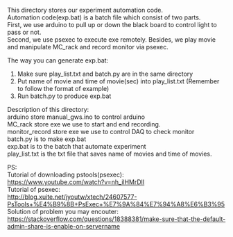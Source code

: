 This directory stores our experiment automation code.  <br />
Automation code(exp.bat) is a batch file which consist of two parts.  <br />
First, we use arduino to pull up or down the black board to control light to pass or not. <br />
Second, we use psexec to execute exe remotely. Besides, we play movie and manipulate MC_rack and record monitor via psexec.  <br />

The way you can generate exp.bat:  <br />
1. Make sure play_list.txt and batch.py are in the same directory  <br />
2. Put name of movie and time of movie(sec) into play_list.txt (Remember to follow the format of example)  <br />
3. Run batch.py to produce exp.bat  <br />



Description of this directory:  <br />
arduino store manual_gws.ino to control arduino  <br />
MC_rack store exe we use to start and end recording.  <br />
monitor_record store exe we use to control DAQ to check monitor  <br />
batch.py is to make exp.bat  <br />
exp.bat is to the batch that automate experiment  <br />
play_list.txt is the txt file that saves name of movies and time of movies.  <br />

PS: <br />
Tutorial of downloading pstools(psexec):  <br />
https://www.youtube.com/watch?v=nh_ilHMrDlI <br />
Tutorial of psexec: <br />
http://blog.xuite.net/jyoutw/xtech/24607577-PsTools+%E4%B9%8B+PsExec+%E7%9A%84%E7%94%A8%E6%B3%95 <br />
Solution of problem you may encouter: <br />
https://stackoverflow.com/questions/18388381/make-sure-that-the-default-admin-share-is-enable-on-servername <br />


